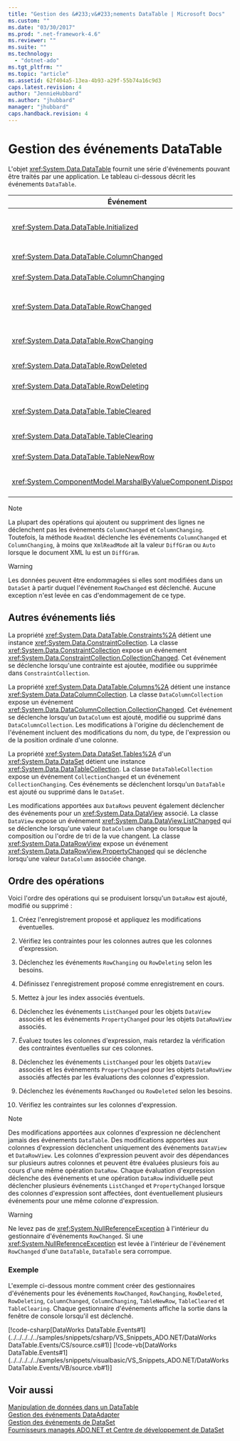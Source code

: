 ```yaml
---
title: "Gestion des &#233;v&#233;nements DataTable | Microsoft Docs"
ms.custom: ""
ms.date: "03/30/2017"
ms.prod: ".net-framework-4.6"
ms.reviewer: ""
ms.suite: ""
ms.technology: 
  - "dotnet-ado"
ms.tgt_pltfrm: ""
ms.topic: "article"
ms.assetid: 62f404a5-13ea-4b93-a29f-55b74a16c9d3
caps.latest.revision: 4
author: "JennieHubbard"
ms.author: "jhubbard"
manager: "jhubbard"
caps.handback.revision: 4
---
```

# Gestion des &#233;v&#233;nements DataTable
L'objet <xref:System.Data.DataTable> fournit une série d'événements pouvant être traités par une application.  Le tableau ci\-dessous décrit les événements `DataTable`.  
  
|Événement|Description|  
|---------------|-----------------|  
|<xref:System.Data.DataTable.Initialized>|Se produit après que la méthode <xref:System.Data.DataTable.EndInit%2A> d'un `DataTable` a été appelée.  Cet événement est destiné principalement à prendre en charge les scénarios au moment du design.|  
|<xref:System.Data.DataTable.ColumnChanged>|Se produit après qu'une valeur a été modifiée avec succès dans un <xref:System.Data.DataColumn>.|  
|<xref:System.Data.DataTable.ColumnChanging>|Se produit quand une valeur a été proposée pour un `DataColumn`.|  
|<xref:System.Data.DataTable.RowChanged>|Se produit après qu'une valeur `DataColumn` ou le <xref:System.Data.DataRow.RowState%2A> d'un <xref:System.Data.DataRow> ont été modifiés avec succès dans le `DataTable`.|  
|<xref:System.Data.DataTable.RowChanging>|Se produit quand une modification a été proposée pour une valeur `DataColumn` ou le `RowState` d'un `DataRow` dans le `DataTable`.|  
|<xref:System.Data.DataTable.RowDeleted>|Se produit après qu'un `DataRow` dans le `DataTable` a été marqué comme `Deleted`.|  
|<xref:System.Data.DataTable.RowDeleting>|Se produit avant qu'un `DataRow` dans le `DataTable` soit marqué comme `Deleted`.|  
|<xref:System.Data.DataTable.TableCleared>|Se produit après qu'un appel à la méthode <xref:System.Data.DataTable.Clear%2A> du `DataTable` a effacé avec succès chaque `DataRow`.|  
|<xref:System.Data.DataTable.TableClearing>|Se produit après que la méthode `Clear` a été appelée mais avant que l'opération `Clear` commence.|  
|<xref:System.Data.DataTable.TableNewRow>|Se produit après la création d'un nouveau `DataRow` par un appel à la méthode `NewRow` du `DataTable`.|  
|<xref:System.ComponentModel.MarshalByValueComponent.Disposed>|Se produit lorsque le `DataTable` a la valeur `Disposed`.  Hérité de l'objet <xref:System.ComponentModel.MarshalByValueComponent>.|  
  
> [!NOTE]
>  La plupart des opérations qui ajoutent ou suppriment des lignes ne déclenchent pas les événements `ColumnChanged` et `ColumnChanging`.  Toutefois, la méthode `ReadXml` déclenche les événements `ColumnChanged` et `ColumnChanging`, à moins que `XmlReadMode` ait la valeur `DiffGram` ou `Auto` lorsque le document XML lu est un `DiffGram`.  
  
> [!WARNING]
>  Les données peuvent être endommagées si elles sont modifiées dans un `DataSet` à partir duquel l'événement `RowChanged` est déclenché.  Aucune exception n'est levée en cas d'endommagement de ce type.  
  
## Autres événements liés  
 La propriété <xref:System.Data.DataTable.Constraints%2A> détient une instance <xref:System.Data.ConstraintCollection>.  La classe <xref:System.Data.ConstraintCollection> expose un événement <xref:System.Data.ConstraintCollection.CollectionChanged>.  Cet événement se déclenche lorsqu'une contrainte est ajoutée, modifiée ou supprimée dans `ConstraintCollection`.  
  
 La propriété <xref:System.Data.DataTable.Columns%2A> détient une instance <xref:System.Data.DataColumnCollection>.  La classe `DataColumnCollection` expose un événement <xref:System.Data.DataColumnCollection.CollectionChanged>.  Cet événement se déclenche lorsqu'un `DataColumn` est ajouté, modifié ou supprimé dans `DataColumnCollection`.  Les modifications à l'origine du déclenchement de l'événement incluent des modifications du nom, du type, de l'expression ou de la position ordinale d'une colonne.  
  
 La propriété <xref:System.Data.DataSet.Tables%2A> d'un <xref:System.Data.DataSet> détient une instance <xref:System.Data.DataTableCollection>.  La classe `DataTableCollection` expose un événement `CollectionChanged` et un événement `CollectionChanging`.  Ces événements se déclenchent lorsqu'un `DataTable` est ajouté ou supprimé dans le `DataSet`.  
  
 Les modifications apportées aux `DataRows` peuvent également déclencher des événements pour un <xref:System.Data.DataView> associé.  La classe `DataView` expose un événement <xref:System.Data.DataView.ListChanged> qui se déclenche lorsqu'une valeur `DataColumn` change ou lorsque la composition ou l'ordre de tri de la vue changent.  La classe <xref:System.Data.DataRowView> expose un événement <xref:System.Data.DataRowView.PropertyChanged> qui se déclenche lorsqu'une valeur `DataColumn` associée change.  
  
## Ordre des opérations  
 Voici l'ordre des opérations qui se produisent lorsqu'un `DataRow` est ajouté, modifié ou supprimé :  
  
1.  Créez l'enregistrement proposé et appliquez les modifications éventuelles.  
  
2.  Vérifiez les contraintes pour les colonnes autres que les colonnes d'expression.  
  
3.  Déclenchez les événements `RowChanging` ou `RowDeleting` selon les besoins.  
  
4.  Définissez l'enregistrement proposé comme enregistrement en cours.  
  
5.  Mettez à jour les index associés éventuels.  
  
6.  Déclenchez les événements `ListChanged` pour les objets `DataView` associés et les événements `PropertyChanged` pour les objets `DataRowView` associés.  
  
7.  Évaluez toutes les colonnes d'expression, mais retardez la vérification des contraintes éventuelles sur ces colonnes.  
  
8.  Déclenchez les événements `ListChanged` pour les objets `DataView` associés et les événements `PropertyChanged` pour les objets `DataRowView` associés affectés par les évaluations des colonnes d'expression.  
  
9. Déclenchez les événements `RowChanged` ou `RowDeleted` selon les besoins.  
  
10. Vérifiez les contraintes sur les colonnes d'expression.  
  
> [!NOTE]
>  Des modifications apportées aux colonnes d'expression ne déclenchent jamais des événements `DataTable`.  Des modifications apportées aux colonnes d'expression déclenchent uniquement des événements `DataView` et `DataRowView`.  Les colonnes d'expression peuvent avoir des dépendances sur plusieurs autres colonnes et peuvent être évaluées plusieurs fois au cours d'une même opération `DataRow`.  Chaque évaluation d'expression déclenche des événements et une opération `DataRow` individuelle peut déclencher plusieurs événements `ListChanged` et `PropertyChanged` lorsque des colonnes d'expression sont affectées, dont éventuellement plusieurs événements pour une même colonne d'expression.  
  
> [!WARNING]
>  Ne levez pas de <xref:System.NullReferenceException> à l'intérieur du gestionnaire d'événements `RowChanged`.  Si une <xref:System.NullReferenceException> est levée à l'intérieur de l'événement `RowChanged` d'une `DataTable`, `DataTable` sera corrompue.  
  
### Exemple  
 L'exemple ci\-dessous montre comment créer des gestionnaires d'événements pour les événements `RowChanged`, `RowChanging`, `RowDeleted`, `RowDeleting`, `ColumnChanged`, `ColumnChanging`, `TableNewRow`, `TableCleared` et `TableClearing`.  Chaque gestionnaire d'événements affiche la sortie dans la fenêtre de console lorsqu'il est déclenché.  
  
 [!code-csharp[DataWorks DataTable.Events#1](../../../../../samples/snippets/csharp/VS_Snippets_ADO.NET/DataWorks DataTable.Events/CS/source.cs#1)]
 [!code-vb[DataWorks DataTable.Events#1](../../../../../samples/snippets/visualbasic/VS_Snippets_ADO.NET/DataWorks DataTable.Events/VB/source.vb#1)]  
  
## Voir aussi  
 [Manipulation de données dans un DataTable](../../../../../docs/framework/data/adonet/dataset-datatable-dataview/manipulating-data-in-a-datatable.md)   
 [Gestion des événements DataAdapter](../../../../../docs/framework/data/adonet/handling-dataadapter-events.md)   
 [Gestion des événements de DataSet ](../../../../../docs/framework/data/adonet/dataset-datatable-dataview/handling-dataset-events.md)   
 [Fournisseurs managés ADO.NET et Centre de développement de DataSet](http://go.microsoft.com/fwlink/?LinkId=217917)